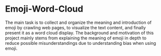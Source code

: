 # Emoji-Word-Cloud

The main task is to collect and organize the meaning and introduction of emoji by crawling web pages, to visualize the text content, and finally present it as a word cloud display. The background and motivation of this project mainly stems from explaining the meaning of emoji in depth to reduce possible misunderstandings due to understanding bias when using emoji.
